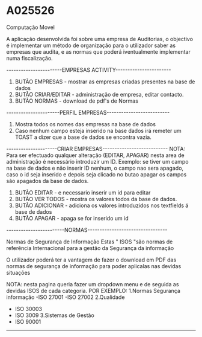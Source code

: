 # A025526
Computação Movel

A aplicação desenvolvida foi sobre uma empresa de Auditorias, o objectivo é implementar
um método de organização para o utilizador saber as empresas que audita, e as normas que 
poderá iventualmente implementar numa fiscalização.

-----------------------EMPRESAS ACTIVITY-----------------------
1. BUTÃO EMPRESAS - mostrar as empresas criadas presentes na base de dados
2. BUTÃO CRIAR/EDITAR - administração de empresa, editar contacto.
3. BUTÃO NORMAS - download de pdf's de Normas

----------------------PERFIL EMPRESAS--------------------------

1. Mostra todos os nomes das empresas na base de dados
2. Caso nenhum campo esteja inserido na base dados irá remeter um TOAST a dizer que a base
de dados se encontra vazia.

---------------------CRIAR EMPRESAS---------------------------
NOTA: Para ser efectuado qualquer alteração (EDITAR, APAGAR) nesta area de administração é necessário
introduzir um ID.
Exemplo: se tiver um campo na base de dados e não inserir ID nenhum, o campo nao sera apagado,
caso o id seja inserido e depois seja clicado no butao apagar os campos são apagados da base de dados.

1. BUTÃO EDITAR - e necessario inserir um id para editar
2. BUTÃO VER TODOS - mostra os valores todos da base de dados.
3. BUTÃO ADICIONAR - adiciona os valores introduzidos nos textfields á base de dados
4. BUTÃO APAGAR - apaga se for inserido um id

------------------------NORMAS---------------------------------

Normas de Segurança de Informação
Estas " ISOS "são normas de referência Internacional para a gestão da Segurança da informação

O utilizador poderá ter a vantagem de fazer o download em PDF das normas de segurança de informação para
poder aplicalas nas devidas situações

NOTA: nesta pagina queria fazer um dropdown menu e de seguida as devidas ISOS de cada categoria. POR EXEMPLO:
1.Normas Segurança informação
  -ISO 27001
  -ISO 27002
2.Qualidade
  - ISO 30003
  - ISO 3009
3.Sistemas de Gestão
  - ISO 90001
 
 --------------------------------------------------------------
